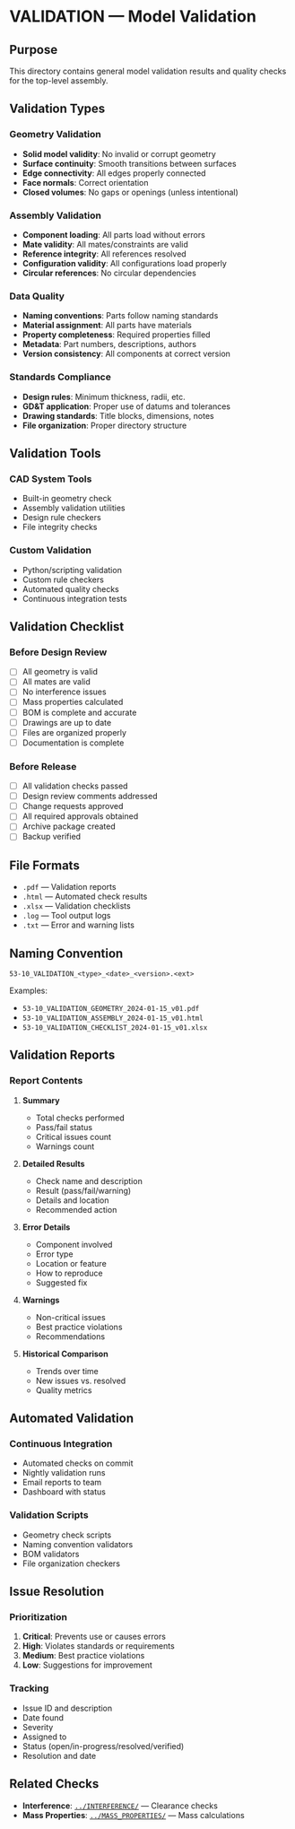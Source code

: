 # VALIDATION — Model Validation

## Purpose

This directory contains general model validation results and quality checks for the top-level assembly.

## Validation Types

### Geometry Validation
- **Solid model validity**: No invalid or corrupt geometry
- **Surface continuity**: Smooth transitions between surfaces
- **Edge connectivity**: All edges properly connected
- **Face normals**: Correct orientation
- **Closed volumes**: No gaps or openings (unless intentional)

### Assembly Validation
- **Component loading**: All parts load without errors
- **Mate validity**: All mates/constraints are valid
- **Reference integrity**: All references resolved
- **Configuration validity**: All configurations load properly
- **Circular references**: No circular dependencies

### Data Quality
- **Naming conventions**: Parts follow naming standards
- **Material assignment**: All parts have materials
- **Property completeness**: Required properties filled
- **Metadata**: Part numbers, descriptions, authors
- **Version consistency**: All components at correct version

### Standards Compliance
- **Design rules**: Minimum thickness, radii, etc.
- **GD&T application**: Proper use of datums and tolerances
- **Drawing standards**: Title blocks, dimensions, notes
- **File organization**: Proper directory structure

## Validation Tools

### CAD System Tools
- Built-in geometry check
- Assembly validation utilities
- Design rule checkers
- File integrity checks

### Custom Validation
- Python/scripting validation
- Custom rule checkers
- Automated quality checks
- Continuous integration tests

## Validation Checklist

### Before Design Review
- [ ] All geometry is valid
- [ ] All mates are valid
- [ ] No interference issues
- [ ] Mass properties calculated
- [ ] BOM is complete and accurate
- [ ] Drawings are up to date
- [ ] Files are organized properly
- [ ] Documentation is complete

### Before Release
- [ ] All validation checks passed
- [ ] Design review comments addressed
- [ ] Change requests approved
- [ ] All required approvals obtained
- [ ] Archive package created
- [ ] Backup verified

## File Formats

- `.pdf` — Validation reports
- `.html` — Automated check results
- `.xlsx` — Validation checklists
- `.log` — Tool output logs
- `.txt` — Error and warning lists

## Naming Convention

```
53-10_VALIDATION_<type>_<date>_<version>.<ext>
```

Examples:
- `53-10_VALIDATION_GEOMETRY_2024-01-15_v01.pdf`
- `53-10_VALIDATION_ASSEMBLY_2024-01-15_v01.html`
- `53-10_VALIDATION_CHECKLIST_2024-01-15_v01.xlsx`

## Validation Reports

### Report Contents
1. **Summary**
   - Total checks performed
   - Pass/fail status
   - Critical issues count
   - Warnings count

2. **Detailed Results**
   - Check name and description
   - Result (pass/fail/warning)
   - Details and location
   - Recommended action

3. **Error Details**
   - Component involved
   - Error type
   - Location or feature
   - How to reproduce
   - Suggested fix

4. **Warnings**
   - Non-critical issues
   - Best practice violations
   - Recommendations

5. **Historical Comparison**
   - Trends over time
   - New issues vs. resolved
   - Quality metrics

## Automated Validation

### Continuous Integration
- Automated checks on commit
- Nightly validation runs
- Email reports to team
- Dashboard with status

### Validation Scripts
- Geometry check scripts
- Naming convention validators
- BOM validators
- File organization checkers

## Issue Resolution

### Prioritization
1. **Critical**: Prevents use or causes errors
2. **High**: Violates standards or requirements
3. **Medium**: Best practice violations
4. **Low**: Suggestions for improvement

### Tracking
- Issue ID and description
- Date found
- Severity
- Assigned to
- Status (open/in-progress/resolved/verified)
- Resolution and date

## Related Checks

- **Interference**: [`../INTERFERENCE/`](../INTERFERENCE/) — Clearance checks
- **Mass Properties**: [`../MASS_PROPERTIES/`](../MASS_PROPERTIES/) — Mass calculations

